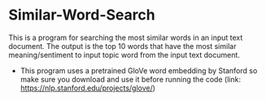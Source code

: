 # Similar-Word-Search
This is a program for searching the most similar words in an input text document. The output is the top 10 words that have the most similar meaning/sentiment to input topic word from the input text document.
* This program uses a pretrained GloVe word embedding by Stanford so make sure you download and use it before running the code (link: https://nlp.stanford.edu/projects/glove/)
